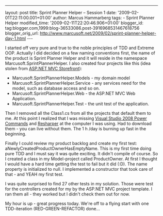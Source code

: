 ---
layout: post
title: Sprint Planner Helper – Session 1 date: '2009-02-01T22:11:00.001+01:00'
author: Marcus Hammarberg
tags: - Sprint
Planner Helper modified_time: '2009-02-11T22:20:46.906+01:00'
blogger_id: tag:blogger.com,1999:blog-36533086.post-3916968531467618756
blogger_orig_url: http://www.marcusoft.net/2009/02/sprint-planner-helper-day-1.html ---

I started off very pure and true to the noble principles of TDD and
Extreme OOP. Actually I did decided on a few naming conventions first,
the name of the product is Sprint Planner Helper and it will reside in
the namespace Marcusoft.SprintPlannerHelper. I also created four
projects like this (idea stolen from
<a href="http://www.asp.net/learn/mvc-videos/#MVCStorefrontStarterKit"
target="_blank">ASP.NET MVC Storefront</a>):

-   Marcusoft.SprintPlannerHelper.Models - my domain model
-   Marcusoft.SprintPlannerHelper.Service - any services need for the
    model, such as database access and so on.
-   Marcusoft.SprintPlannerHelper.Web - the ASP.NET MVC Web Application.
-   Marcusoft.SprintPlannerHelper.Test - the unit test of the
    application.

Then I removed all the Class1.cs from all the projects that default them
to me. At this point I realized that I was missing
<a href="http://code.msdn.microsoft.com/PowerCommands"
target="_blank">Visual Studio 2008 Power Commands</a> and
<a href="http://www.jetbrains.com/resharper/"
target="_blank">Resharper</a> at the computer I was using. Had to
download them - you can live without them. The 1 h /day is burning up
fast in the beginning.

Finally I could review my product backlog and create my first test:
aNewlyCreatedProductOwnerHasEmptyName. This is my first time doing pure
TDD and I must say it was quite exciting. It didn't compile of course.
So I created a class in my Model-project called ProductOwner. At first I
thought I would have a hard time getting the test to fail but it did
(:D). The name property is initialized to null. I implemented a
constructor that took care of that - and YEAH my first test.

I was quite surprised to find 27 other tests in my solution. Those were
test for the controllers created for my by the ASP.NET MVC project
template. I ran them all - they worked but I didn't check them out for
now.

My hour is up - great progress today. We're off to a flying start with
one TDD-iteration (RED-GREEN-REFACTOR) done...
